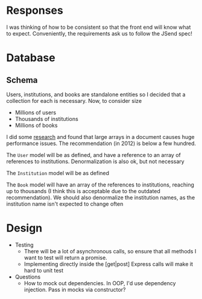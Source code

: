 # Responses
I was thinking of how to be consistent so that the front end will know what to expect.  Conveniently, the
requirements ask us to follow the JSend spec!

# Database
## Schema
Users, institutions, and books are standalone entities so I decided that a collection for each is necessary.
Now, to consider size
* Millions of users
* Thousands of institutions
* Millions of books

I did some [research](https://grokbase.com/t/gg/mongodb-user/128r0h5gzw/inserting-into-300-000-size-embedded-array-is-slow-even-w-o-indexes) and found that large arrays in a document causes huge performance issues.  The recommendation (in 2012) is below a few hundred.

The `User` model will be as defined, and have a reference to an array of references to institutions.  Denormalization is
also ok, but not necessary

The `Institution` model will be as defined

The `Book` model will have an array of the references to institutions, reaching up to thousands (I think this is acceptable due to the outdated recommendation).  We should also denormalize the institution names, as the institution name isn't expected to change often

# Design
* Testing
  * There will be a lot of asynchronous calls, so ensure that all methods I want to test will return a promise.
  * Implementing directly inside the [get|post] Express calls will make it hard to unit test
* Questions
  * How to mock out dependencies.  In OOP, I'd use dependency injection.  Pass in mocks via constructor?
